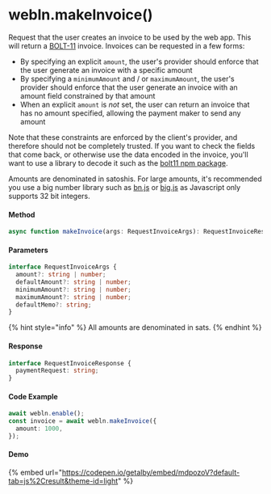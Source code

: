 # webln.makeInvoice()

Request that the user creates an invoice to be used by the web app. This will return a [BOLT-11](https://github.com/lightningnetwork/lightning-rfc/blob/master/11-payment-encoding.md) invoice. Invoices can be requested in a few forms:

- By specifying an explicit `amount`, the user's provider should enforce that the user generate an invoice with a specific amount
- By specifying a `minimumAmount` and / or `maximumAmount`, the user's provider should enforce that the user generate an invoice with an amount field constrained by that amount
- When an explicit `amount` is _not_ set, the user can return an invoice that has no amount specified, allowing the payment maker to send any amount

Note that these constraints are enforced by the client's provider, and therefore should not be completely trusted. If you want to check the fields that come back, or otherwise use the data encoded in the invoice, you'll want to use a library to decode it such as the [bolt11 npm package](https://www.npmjs.com/package/bolt11).

Amounts are denominated in satoshis. For large amounts, it's recommended you use a big number library such as [bn.js](https://www.npmjs.com/package/bn.js) or [big.js](https://www.npmjs.com/package/big.js) as Javascript only supports 32 bit integers.

#### Method

```typescript
async function makeInvoice(args: RequestInvoiceArgs): RequestInvoiceResponse;
```

#### Parameters

```typescript
interface RequestInvoiceArgs {
  amount?: string | number;
  defaultAmount?: string | number;
  minimumAmount?: string | number;
  maximumAmount?: string | number;
  defaultMemo?: string;
}
```

{% hint style="info" %}
All amounts are denominated in sats.
{% endhint %}

#### Response

```typescript
interface RequestInvoiceResponse {
  paymentRequest: string;
}
```

#### Code Example

```typescript
await webln.enable();
const invoice = await webln.makeInvoice({
  amount: 1000,
});
```

#### Demo

{% embed url="https://codepen.io/getalby/embed/mdpozoV?default-tab=js%2Cresult&theme-id=light" %}
